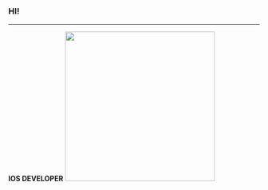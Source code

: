 ### HI!
----
__IOS DEVELOPER__
<img src="https://user-images.githubusercontent.com/106512781/171752543-55e6af9d-e5e8-471a-8c78-8a192ea8c59f.jpg" width="300">
